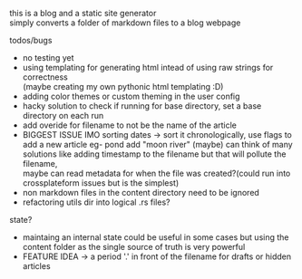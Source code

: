 this is a blog and a static site generator  
simply converts a folder of markdown files to a blog webpage  

todos/bugs  
- no testing yet
- using templating for generating html intead of using raw strings for correctness  
    (maybe creating my own pythonic html templating :D)
- adding color themes or custom theming in the user config
- hacky solution to check if running for base directory, set a base directory on each run
- add overide for filename to not be the name of the article
- BIGGEST ISSUE IMO sorting dates -> sort it chronologically, use flags to add a new article eg- pond add "moon river" (maybe)
  can think of many solutions like adding timestamp to the filename but that will pollute the filename,  
  maybe can read metadata for when the file was created?(could run into crossplateform issues but is the simplest)
- non markdown files in the content directory need to be ignored
- refactoring utils dir into logical .rs files?

state?
- maintaing an internal state could be useful in some cases but using the content folder as the single source of truth is very powerful
- FEATURE IDEA -> a period '.' in front of the filename for drafts or hidden articles

